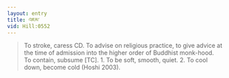 ```yaml
---
layout: entry
title: འཇམ་
vid: Hill:0552
---
```

> To stroke, caress CD. To advise on religious practice, to give advice at the time of admission into the higher order of Buddhist monk-hood. To contain, subsume [TC]. 1. To be soft, smooth, quiet. 2. To cool down, become cold (Hoshi 2003).

